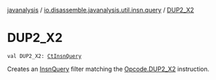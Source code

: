 [javanalysis](../index.md) / [io.disassemble.javanalysis.util.insn.query](index.md) / [DUP2_X2](./-d-u-p2_-x2.md)

# DUP2_X2

`val DUP2_X2: `[`CtInsnQuery`](-ct-insn-query/index.md)

Creates an [InsnQuery](-insn-query/index.md) filter matching the [Opcode.DUP2_X2](#) instruction.

